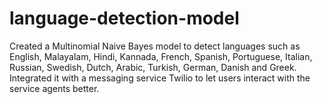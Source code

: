 # language-detection-model
Created a Multinomial Naive Bayes model to detect languages such as English, Malayalam,  Hindi, Kannada, French, Spanish, Portuguese, Italian, Russian, Swedish, Dutch, Arabic, Turkish, German,  Danish and Greek. Integrated it with a messaging service Twilio to let users interact with the service  agents better.

